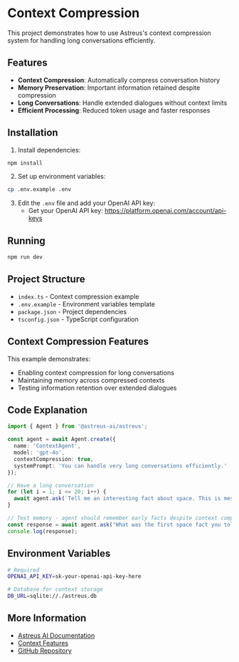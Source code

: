 # Context Compression

This project demonstrates how to use Astreus's context compression system for handling long conversations efficiently.

## Features

- **Context Compression**: Automatically compress conversation history
- **Memory Preservation**: Important information retained despite compression
- **Long Conversations**: Handle extended dialogues without context limits
- **Efficient Processing**: Reduced token usage and faster responses

## Installation

1. Install dependencies:
```bash
npm install
```

2. Set up environment variables:
```bash
cp .env.example .env
```

3. Edit the `.env` file and add your OpenAI API key:
   - Get your OpenAI API key: https://platform.openai.com/account/api-keys

## Running

```bash
npm run dev
```

## Project Structure

- `index.ts` - Context compression example
- `.env.example` - Environment variables template
- `package.json` - Project dependencies
- `tsconfig.json` - TypeScript configuration

## Context Compression Features

This example demonstrates:
- Enabling context compression for long conversations
- Maintaining memory across compressed contexts
- Testing information retention over extended dialogues

## Code Explanation

```typescript
import { Agent } from '@astreus-ai/astreus';

const agent = await Agent.create({
  name: 'ContextAgent',
  model: 'gpt-4o',
  contextCompression: true,
  systemPrompt: 'You can handle very long conversations efficiently.'
});

// Have a long conversation
for (let i = 1; i <= 20; i++) {
  await agent.ask(`Tell me an interesting fact about space. This is message #${i}.`);
}

// Test memory - agent should remember early facts despite context compression
const response = await agent.ask("What was the first space fact you told me?");
console.log(response);
```

## Environment Variables

```bash
# Required
OPENAI_API_KEY=sk-your-openai-api-key-here

# Database for context storage
DB_URL=sqlite://./astreus.db

```

## More Information

- [Astreus AI Documentation](https://astreus.org/docs)
- [Context Features](https://astreus.org/docs/framework/context)
- [GitHub Repository](https://github.com/astreus-ai/astreus)